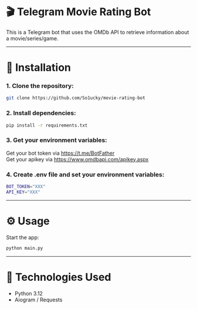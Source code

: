 # 🎬 Telegram Movie Rating Bot

This is a Telegram bot that uses the OMDb API to retrieve information about a movie/series/game.

---

# 🚀 Installation

### 1. Clone the repository:
```bash
git clone https://github.com/So1ucky/movie-rating-bot
```

### 2. Install dependencies:
```bash
pip install -r requirements.txt
```

### 3. Get your environment variables:
Get your bot token via https://t.me/BotFather<br>
Get your apikey via https://www.omdbapi.com/apikey.aspx

### 4. Create .env file and set your environment variables:
```bash
BOT_TOKEN="XXX"
API_KEY="XXX"
```
---

# ⚙️ Usage
Start the app:
```bash
python main.py
```

---

# 🧩 Technologies Used
- Python 3.12
- Aiogram / Requests